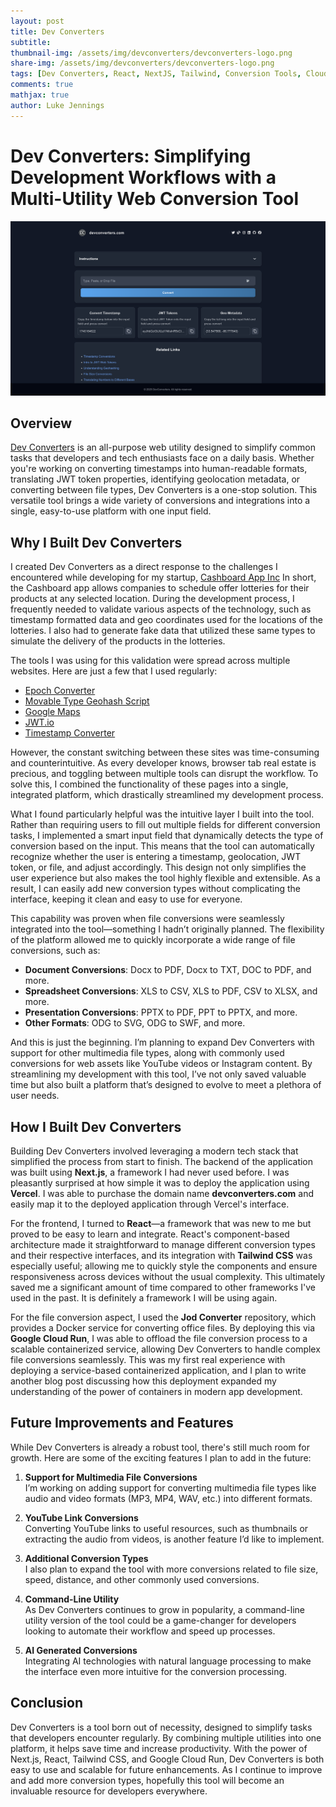 ```yaml
---
layout: post
title: Dev Converters
subtitle: 
thumbnail-img: /assets/img/devconverters/devconverters-logo.png
share-img: /assets/img/devconverters/devconverters-logo.png
tags: [Dev Converters, React, NextJS, Tailwind, Conversion Tools, Cloud Run, Google, Cashboard App ]
comments: true
mathjax: true
author: Luke Jennings
---
```


# Dev Converters: Simplifying Development Workflows with a Multi-Utility Web Conversion Tool

![Dev Converters Image](/assets/img/devconverters/devconverters-page.png)

## Overview

[Dev Converters](https://www.devconverters.com/) is an all-purpose web utility designed to simplify common tasks that developers and tech enthusiasts face on a daily basis. Whether you're working on converting timestamps into human-readable formats, translating JWT token properties, identifying geolocation metadata, or converting between file types, Dev Converters is a one-stop solution. This versatile tool brings a wide variety of conversions and integrations into a single, easy-to-use platform with one input field.

## Why I Built Dev Converters

I created Dev Converters as a direct response to the challenges I encountered while developing for my startup, [Cashboard App Inc](https://www.cashboardapp.co/) In short, the Cashboard app allows companies to schedule offer lotteries for their products at any selected location. During the development process, I frequently needed to validate various aspects of the technology, such as timestamp formatted data and geo coordinates used for the locations of the lotteries. I also had to generate fake data that utilized these same types to simulate the delivery of the products in the lotteries.

The tools I was using for this validation were spread across multiple websites. Here are just a few that I used regularly:
- [Epoch Converter](https://www.epochconverter.com/)
- [Movable Type Geohash Script](https://www.movable-type.co.uk/scripts/geohash.html)
- [Google Maps](https://www.google.com/maps)
- [JWT.io](https://jwt.io/)
- [Timestamp Converter](https://www.timestamp-converter.com/)

However, the constant switching between these sites was time-consuming and counterintuitive. As every developer knows, browser tab real estate is precious, and toggling between multiple tools can disrupt the workflow. To solve this, I combined the functionality of these pages into a single, integrated platform, which drastically streamlined my development process.

What I found particularly helpful was the intuitive layer I built into the tool. Rather than requiring users to fill out multiple fields for different conversion tasks, I implemented a smart input field that dynamically detects the type of conversion based on the input. This means that the tool can automatically recognize whether the user is entering a timestamp, geolocation, JWT token, or file, and adjust accordingly. This design not only simplifies the user experience but also makes the tool highly flexible and extensible. As a result, I can easily add new conversion types without complicating the interface, keeping it clean and easy to use for everyone.

This capability was proven when file conversions were seamlessly integrated into the tool—something I hadn’t originally planned. The flexibility of the platform allowed me to quickly incorporate a wide range of file conversions, such as:
- **Document Conversions**: Docx to PDF, Docx to TXT, DOC to PDF, and more.
- **Spreadsheet Conversions**: XLS to CSV, XLS to PDF, CSV to XLSX, and more.
- **Presentation Conversions**: PPTX to PDF, PPT to PPTX, and more.
- **Other Formats**: ODG to SVG, ODG to SWF, and more.

And this is just the beginning. I’m planning to expand Dev Converters with support for other multimedia file types, along with commonly used conversions for web assets like YouTube videos or Instagram content. By streamlining my development with this tool, I’ve not only saved valuable time but also built a platform that’s designed to evolve to meet a plethora of user needs.

## How I Built Dev Converters

Building Dev Converters involved leveraging a modern tech stack that simplified the process from start to finish. The backend of the application was built using **Next.js**, a framework I had never used before. I was pleasantly surprised at how simple it was to deploy the application using **Vercel**. I was able to purchase the domain name **devconverters.com** and easily map it to the deployed application through Vercel's interface.

For the frontend, I turned to **React**—a framework that was new to me but proved to be easy to learn and integrate. React's component-based architecture made it straightforward to manage different conversion types and their respective interfaces, and its integration with **Tailwind CSS** was especially useful; allowing me to quickly style the components and ensure responsiveness across devices without the usual complexity. This ultimately saved me a significant amount of time compared to other frameworks I've used in the past. It is definitely a framework I will be using again.

For the file conversion aspect, I used the **Jod Converter** repository, which provides a Docker service for converting office files. By deploying this via **Google Cloud Run**, I was able to offload the file conversion process to a scalable containerized service, allowing Dev Converters to handle complex file conversions seamlessly. This was my first real experience with deploying a service-based containerized application, and I plan to write another blog post discussing how this deployment expanded my understanding of the power of containers in modern app development.

## Future Improvements and Features

While Dev Converters is already a robust tool, there's still much room for growth. Here are some of the exciting features I plan to add in the future:

1. **Support for Multimedia File Conversions**  
   I’m working on adding support for converting multimedia file types like audio and video formats (MP3, MP4, WAV, etc.) into different formats.

2. **YouTube Link Conversions**  
   Converting YouTube links to useful resources, such as thumbnails or extracting the audio from videos, is another feature I’d like to implement.

3. **Additional Conversion Types**  
   I also plan to expand the tool with more conversions related to file size, speed, distance, and other commonly used conversions.

4. **Command-Line Utility**  
   As Dev Converters continues to grow in popularity, a command-line utility version of the tool could be a game-changer for developers looking to automate their workflow and speed up processes.

5. **AI Generated Conversions**  
   Integrating AI technologies with natural language processing to make the interface even more intuitive for the conversion processing.

## Conclusion

Dev Converters is a tool born out of necessity, designed to simplify tasks that developers encounter regularly. By combining multiple utilities into one platform, it helps save time and increase productivity. With the power of Next.js, React, Tailwind CSS, and Google Cloud Run, Dev Converters is both easy to use and scalable for future enhancements. As I continue to improve and add more conversion types, hopefully this tool will become an invaluable resource for developers everywhere.
